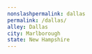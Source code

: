 ```yaml
---
﻿nonslashpermalink: dallas
permalink: /dallas/
alley: Dallas
city: Marlborough
state: New Hampshire
---
```

